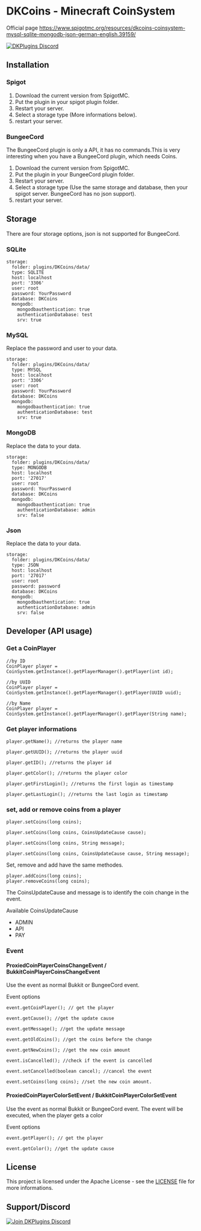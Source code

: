 # DKCoins - Minecraft CoinSystem

Official page https://www.spigotmc.org/resources/dkcoins-coinsystem-mysql-sqlite-mongodb-json-german-english.39159/

[![DKPlugins Discord](https://discordapp.com/api/guilds/513441444959223809/embed.png)](https://discord.gg/PawBsVy)

## Installation 

### Spigot

1. Download the current version from SpigotMC.
2. Put the plugin in your spigot plugin folder.
3. Restart your server.
4. Select a storage type (More informations below).
5. restart your server.

### BungeeCord

The BungeeCord plugin is only a API, it has no commands.This is very interesting when you have a BungeeCord plugin, which needs Coins.

1. Download the current version from SpigotMC.
2. Put the plugin in your BungeeCord plugin folder.
3. Restart your server.
4. Select a storage type (Use the same storage and database, then your spigot server. BungeeCord has no json support).
5. restart your server.

## Storage

There are four storage options, json is not supported for BungeeCord.

### SQLite

```
storage:
  folder: plugins/DKCoins/data/
  type: SQLITE
  host: localhost
  port: '3306'
  user: root
  password: YourPassword
  database: DKCoins
  mongodb:
    mongodbauthentication: true
    authenticationDatabase: test
    srv: true
```

### MySQL

Replace the password and user to your data.

```
storage:
  folder: plugins/DKCoins/data/
  type: MYSQL
  host: localhost
  port: '3306'
  user: root
  password: YourPassword
  database: DKCoins
  mongodb:
    mongodbauthentication: true
    authenticationDatabase: test
    srv: true
```

### MongoDB

Replace the data to your data.

```
storage:
  folder: plugins/DKCoins/data/
  type: MONGODB
  host: localhost
  port: '27017'
  user: root
  password: YourPassword
  database: DKCoins
  mongodb:
    mongodbauthentication: true
    authenticationDatabase: admin
    srv: false
```

### Json

Replace the data to your data.

```
storage:
  folder: plugins/DKCoins/data/
  type: JSON
  host: localhost
  port: '27017'
  user: root
  password: password
  database: DKCoins
  mongodb:
    mongodbauthentication: true
    authenticationDatabase: admin
    srv: false
```

## Developer (API usage)

### Get a CoinPlayer

```
//by ID
CoinPlayer player = CoinSystem.getInstance().getPlayerManager().getPlayer(int id);

//by UUID
CoinPlayer player = CoinSystem.getInstance().getPlayerManager().getPlayer(UUID uuid);

//by Name
CoinPlayer player = CoinSystem.getInstance().getPlayerManager().getPlayer(String name);
```

### Get player informations

```
player.getName(); //returns the player name

player.getUUID(); //returns the player uuid

player.getID(); //returns the player id

player.getColor(); //returns the player color

player.getFirstLogin(); //returns the first login as timestamp

player.getLastLogin(); //returns the last login as timestamp

```

### set, add or remove coins from a player
```
player.setCoins(long coins);

player.setCoins(long coins, CoinsUpdateCause cause);

player.setCoins(long coins, String message);

player.setCoins(long coins, CoinsUpdateCause cause, String message);
```

Set,  remove and add have the same methodes.

```
player.addCoins(long coins);
player.removeCoins(long coins);
```

The CoinsUpdateCause and message is to identify the coin change in the event.

Available CoinsUpdateCause
* ADMIN
* API
* PAY

### Event

#### ProxiedCoinPlayerCoinsChangeEvent / BukkitCoinPlayerCoinsChangeEvent

Use the event as normal Bukkit or BungeeCord event.

Event options
```
event.getCoinPlayer(); // get the player

event.getCause(); //get the update cause

event.getMessage(); //get the update message

event.getOldCoins(); //get the coins before the change

event.getNewCoins(); //get the new coin amount

event.isCancelled(); //check if the event is cancelled

event.setCancelled(boolean cancel); //cancel the event

event.setCoins(long coins); //set the new coin amount.
```

#### ProxiedCoinPlayerColorSetEvent / BukkitCoinPlayerColorSetEvent

Use the event as normal Bukkit or BungeeCord event.
The event will be executed, when the player gets a color

Event options
```
event.getPlayer(); // get the player

event.getColor(); //get the update cause
```

## License

This project is licensed under the Apache License - see the [LICENSE](LICENSE) file for more informations.

## Support/Discord
[![Join DKPlugins Discord](https://discordapp.com/api/guilds/513441444959223809/embed.png?style=banner2)](https://discord.gg/PawBsVy)
